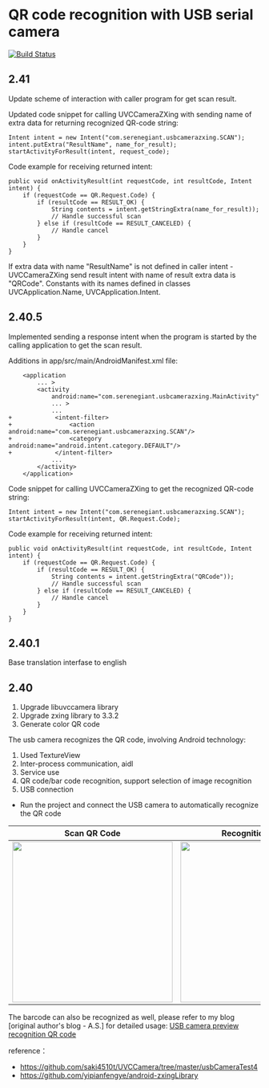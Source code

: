 QR code recognition with USB serial camera 
=========

[![Build Status](https://travis-ci.org/jp1017/UVCCameraZxing.svg?branch=master)](https://travis-ci.org/jp1017/UVCCameraZxing)

## 2.41
Update scheme of interaction with caller program for get scan result.

Updated code snippet for calling UVCCameraZXing with sending name of extra data for returning 
recognized QR-code string:

    Intent intent = new Intent("com.serenegiant.usbcamerazxing.SCAN");
    intent.putExtra("ResultName", name_for_result);
    startActivityForResult(intent, request_code);

Code example for receiving returned intent:

    public void onActivityResult(int requestCode, int resultCode, Intent intent) {
        if (requestCode == QR.Request.Code) {
            if (resultCode == RESULT_OK) {
                String contents = intent.getStringExtra(name_for_result));
                // Handle successful scan
            } else if (resultCode == RESULT_CANCELED) {
                // Handle cancel
            }
        }
    }

If extra data with name "ResultName" is not defined in caller intent - UVCCameraZXing
send result intent with name of result extra data is "QRCode".
Constants with its names defined in classes UVCApplication.Name, UVCApplication.Intent.


## 2.40.5
Implemented sending a response intent when the program is started by the calling application
to get the scan result.

Additions in app/src/main/AndroidManifest.xml file:

        <application
            ... >
            <activity
                android:name="com.serenegiant.usbcamerazxing.MainActivity"
                ... >
                ...
    +            <intent-filter>
    +                <action android:name="com.serenegiant.usbcamerazxing.SCAN"/>
    +                <category android:name="android.intent.category.DEFAULT"/>
    +            </intent-filter>
                ...
            </activity>
        </application>

Code snippet for calling UVCCameraZXing to get the recognized QR-code string:

    Intent intent = new Intent("com.serenegiant.usbcamerazxing.SCAN");
    startActivityForResult(intent, QR.Request.Code);

Code example for receiving returned intent:

    public void onActivityResult(int requestCode, int resultCode, Intent intent) {
        if (requestCode == QR.Request.Code) {
            if (resultCode == RESULT_OK) {
                String contents = intent.getStringExtra("QRCode"));
                // Handle successful scan
            } else if (resultCode == RESULT_CANCELED) {
                // Handle cancel
            }
        }
    }



## 2.40.1
Base translation interfase to english

## 2.40
1. Upgrade libuvccamera library
2. Upgrade zxing library to 3.3.2
3. Generate color QR code

The usb camera recognizes the QR code, involving Android technology:

1. Used TextureView
2. Inter-process communication, aidl
3. Service use
4. QR code/bar code recognition, support selection of image recognition
5. USB connection

+ Run the project and connect the USB camera to automatically recognize the QR code

|Scan QR Code|Recognition Results|Select Album|
|:---:|:---:|:---:|
|<img src="./1.png" width="320"/>|<img src="./2.png" width="320"/>|<img src="./3.png" width="320"/>|



The barcode can also be recognized as well, please refer to my blog \[original author's blog - A.S.] for detailed usage: [USB camera preview recognition QR code](https://jp1017.github.io/2016/09/15/USB%E6%91%84%E5%83%8F%E5%A4%B4%E9%A2%84%E8%A7%88%E8%AF%86%E5%88%AB%E4%BA%8C%E7%BB%B4%E7%A0%81/)

reference：

+ https://github.com/saki4510t/UVCCamera/tree/master/usbCameraTest4
+ https://github.com/yipianfengye/android-zxingLibrary